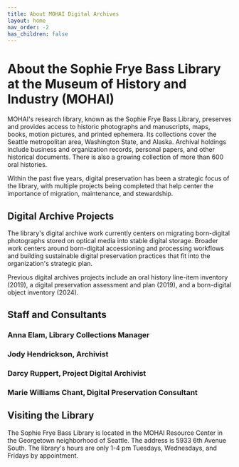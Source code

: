 ```yaml
---
title: About MOHAI Digital Archives
layout: home
nav_order: -2
has_children: false
---
```

# About the Sophie Frye Bass Library at the Museum of History and Industry (MOHAI)

MOHAI's research library, known as the Sophie Frye Bass Library, preserves and provides access to historic photographs and manuscripts, maps, books, motion pictures, and printed ephemera. Its collections cover the Seattle metropolitan area, Washington State, and Alaska. Archival holdings include business and organization records, personal papers, and other historical documents. There is also a growing collection of more than 600 oral histories.

Within the past five years, digital preservation has been a strategic focus of the library, with multiple projects being completed that help center the importance of migration, maintenance, and stewardship.

## Digital Archive Projects
The library's digital archive work currently centers on migrating born-digital photographs stored on optical media into stable digital storage. Broader work centers around born-digital accessioning and processing workflows and building sustainable digital preservation practices that fit into the organization's strategic plan. 

Previous digital archives projects include an oral history line-item inventory (2019), a digital preservation assessment and plan (2019), and a born-digital object inventory (2024). 

## Staff and Consultants
### Anna Elam, Library Collections Manager
### Jody Hendrickson, Archivist
### Darcy Ruppert, Project Digital Archivist
### Marie Williams Chant, Digital Preservation Consultant

## Visiting the Library
The Sophie Frye Bass Library is located in the MOHAI Resource Center in the Georgetown neighborhood of Seattle. The address is 5933 6th Avenue South. The library's hours are only 1-4 pm Tuesdays, Wednesdays, and Fridays by appointment. 
